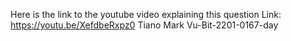 Here is the link to the youtube video explaining this question 
Link: https://youtu.be/XefdbeRxpz0
Tiano Mark Vu-Bit-2201-0167-day
